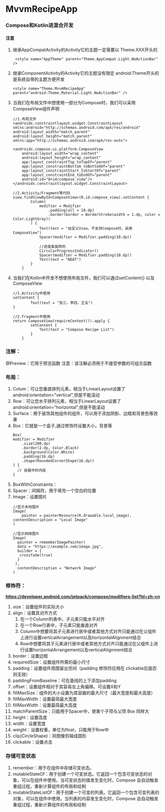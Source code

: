 # MvvmRecipeApp

### Compose和Kotlin进混合开发

#### 注意

1. 继承AppCompatActivity的Activity它的主题一定需要以 Theme.XXX开头的
    ```
     <style name="AppTheme" parent="Theme.AppCompat.Light.NoActionBar" />
    ```
2. 继承ComponentActivity的Activity它的主题没有限定 android:Theme开头的是系统自带的主题方便开发
    ```
    <style name="Theme.MvvmRecipeApp" parent="android:Theme.Material.Light.NoActionBar" />
    ```
3. 当我们在布局文件中想使用一部分为Compose时，我们可以采用ComposeView组件声明
    ```
    //1.布局文件
    <androidx.constraintlayout.widget.ConstraintLayout xmlns:android="http://schemas.android.com/apk/res/android"
    android:layout_width="match_parent"
    android:layout_height="match_parent"
    xmlns:app="http://schemas.android.com/apk/res-auto">

    <androidx.compose.ui.platform.ComposeView
        android:layout_width="wrap_content"
        android:layout_height="wrap_content"
        app:layout_constraintTop_toTopOf="parent"
        app:layout_constraintBottom_toBottomOf="parent"
        app:layout_constraintStart_toStartOf="parent"
        app:layout_constraintEnd_toEndOf="parent"
        android:id="@+id/compose_view"/>
    </androidx.constraintlayout.widget.ConstraintLayout>
   
   //2.Activity/Fragment等代码
   view.findViewById<ComposeView>(R.id.compose_view).setContent {
            Column(
                modifier = Modifier
                    .padding(all = 10.dp)
                    .border(border = BorderStroke(width = 1.dp, color = Color.LightGray))
            ) {
                Text(text = "自定义View，不支持Compose时，采用ComposeView")
                Spacer(modifier = Modifier.padding(10.dp))

                //进度条旋转的
                CircularProgressIndicator()
                Spacer(modifier = Modifier.padding(10.dp))
                Text(text = "NEAT")
            }
        }
    ```
4. 当我们在Kotlin中开发不想使用布局文件，我们可以通过setContent{} 以及 ComposeView
    ```
    //1.Activity中使用
    setContent { 
            Text(text = "张三，李四，王五")
    }
   
    //2.Fragment中使用
    return ComposeView(requireContext()).apply {
            setContent {
                Text(text = "Compose Recipe List")
            }
        }
    ```

### 注解：

@Preview：它用于预览函数
注意：该注解必须用于不接受参数的可组合函数

### 布局：

1. Colum：可让您垂直排列元素，相当于LinearLayout设置了android:orientation="vertical",但是不能滚动
2. Row：可让您水平排列元素，相当于LinearLayout设置了android:orientation="horizontal",但是不能滚动
3. Surface：用于装饰其他组件的组件，可以用于添加阴影、边框和背景色等效果
4. Box：它就是一个盒子,通过修饰符设置大小，背景等
    ```
   Box(
    modifier = Modifier
        .size(200.dp)
        .border(2.dp, Color.Black)
        .background(Color.White)
        .padding(16.dp)
        .shape(RoundedCornerShape(16.dp))
    ) {
      // 容器中的内容
    }
    ```
5. BoxWithConstraints：
6. Spacer：间隔符，用于填充一个空白的位置
7. Image：设置图片
    ```
    //显示本地图片
    Image(
        painter = painterResource(R.drawable.local_image),
    contentDescription = "Local Image"
    )

    //显示网络图片
    Image(
      painter = rememberImagePainter(
      data = "https://example.com/image.jpg",
      builder = {
       crossfade(true)
      }
     ),
      contentDescription = "Network Image"
    )
   ```

### 修饰符：

**https://developer.android.com/jetpack/compose/modifiers-list?hl=zh-cn</br>**

1. size：设置组件的实际大小
2. align：设置其对齐方式
    1. 在一个Column列表中，子元素只能水平对齐
    2. 在一个Row行表中，子元素只能垂直对齐
    3. Column中想要将其子元素进行居中或者其他方式对齐只能通过在父组件上进行设置verticalArrangement以及horizontalAlignment结合
    4. Row中想要将其子元素进行居中或者其他方式对齐只能通过在父组件上进行设置horizontalArrangement以及verticalAlignment结合
3. border：设置边框
4. requiredSize：设置组件所需的最小尺寸
5. padding：设置组件周围留出空间（padding 修饰符应用在 clickable后面否则无效）
6. paddingFromBaseline：可在基线的上下添加padding
7. offset：设置组件相对于其容易左上角偏移。可设置X和Y
8. fillMaxSize：组件的大小设置为其容器的最大尺寸（最大宽度和最大高度）
9. fillMaxWidth：设置最简最大宽度
10. fillMaxWidth：设置最简最大高度
11. matchParentSize：只能用于Spacer中，使某个子项与父项 Box 同样大
12. height：设置高度
13. width：设置宽度
14. weight：设置权重，单位为float，只能用于Row中
15. clip(CircleShape)：将图像剪辑成圆形
16. clickable：设置点击

### 存储可变状态

1. remember：用于在组件中存储可变状态。
2. mutableStateOf：用于创建一个可变状态。它返回一个包含可变状态的对象，可以在组件中使用。当可变状态的值发生变化时，Compose
   会自动触发重组过程，重新计算组件的布局和绘制
3. mutableStateListOf：用于创建一个可变的列表。它返回一个包含可变列表的对象，可以在组件中使用。当列表的内容发生变化时，Compose
   会自动触发重组过程，重新计算组件的布局和绘制

